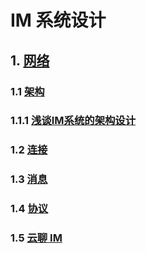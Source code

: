 
# IM 系统设计

## 1. [网络](http://www.52im.net/)

### 1.1 [架构](http://www.52im.net/thread-3472-1-1.html)

### 1.1.1 [浅谈IM系统的架构设计](http://www.52im.net/thread-307-1-1.html)

### 1.2 [连接](http://gglinux.com/2017/04/15/IM_design/)

### 1.3 [消息](https://www.infoq.cn/article/ypb3y2lv-dsftrr5cguv)

### 1.4 [协议](https://github.com/ChenYilong/iOSBlog/issues/6)

### 1.5 [云聊 IM](http://www.yunliaoim.com/im/category/qq)
